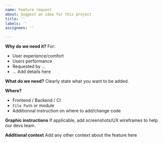 ```yaml
---
name: Feature request
about: Suggest an idea for this project
title: ''
labels: ''
assignees: ''

---
```


**Why do we need it?**
For:
- User experience/comfort
- Users performance
- Requested by ...
- ...
Add details here

**What do we need?**
Clearly state what you want to be added.
  
**Where?**
- Frontend / Backend / CI
- `File Path` or module
- Additionnal instruction on where to add/change code

**Graphic instructions**
If applicable, add screenshots/UX wireframes to help our devs team.

**Additional context**
Add any other context about the feature here
